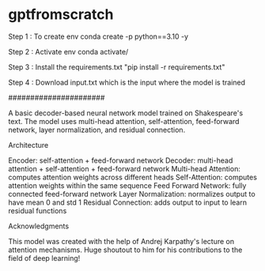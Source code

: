 # gptfromscratch

Step 1 : To create env conda create -p <env name> python==3.10 -y

Step 2 : Activate env conda activate/<env name>

Step 3 : Install the requirements.txt "pip install -r requirements.txt"

Step 4 : Download input.txt which is the input where the model is trained



######################

A basic decoder-based neural network model trained on Shakespeare's text. The model uses multi-head attention, self-attention, feed-forward network, layer normalization, and residual connection.

Architecture

Encoder: self-attention + feed-forward network
Decoder: multi-head attention + self-attention + feed-forward network
Multi-head Attention: computes attention weights across different heads
Self-Attention: computes attention weights within the same sequence
Feed Forward Network: fully connected feed-forward network
Layer Normalization: normalizes output to have mean 0 and std 1
Residual Connection: adds output to input to learn residual functions

Acknowledgments

This model was created with the help of Andrej Karpathy's lecture on attention mechanisms. Huge shoutout to him for his contributions to the field of deep learning!
